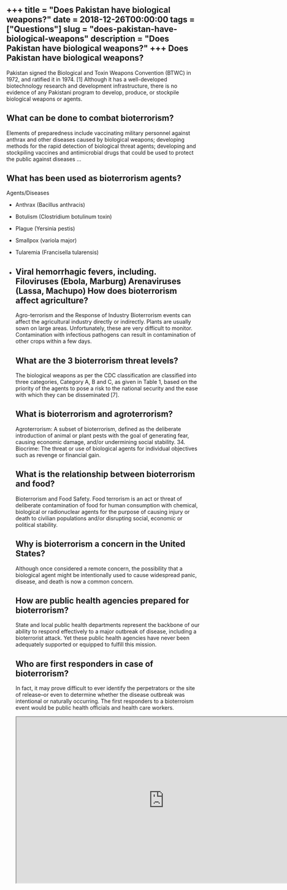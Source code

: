 +++
title = "Does Pakistan have biological weapons?"
date = 2018-12-26T00:00:00
tags = ["Questions"]
slug = "does-pakistan-have-biological-weapons"
description = "Does Pakistan have biological weapons?"
+++
Does Pakistan have biological weapons?
--------------------------------------

Pakistan signed the Biological and Toxin Weapons Convention (BTWC) in 1972, and ratified it in 1974. \[1\] Although it has a well-developed biotechnology research and development infrastructure, there is no evidence of any Pakistani program to develop, produce, or stockpile biological weapons or agents.

What can be done to combat bioterrorism?
----------------------------------------

Elements of preparedness include vaccinating military personnel against anthrax and other diseases caused by biological weapons; developing methods for the rapid detection of biological threat agents; developing and stockpiling vaccines and antimicrobial drugs that could be used to protect the public against diseases …

What has been used as bioterrorism agents?
------------------------------------------

Agents/Diseases

- Anthrax (Bacillus anthracis)
- Botulism (Clostridium botulinum toxin)
- Plague (Yersinia pestis)
- Smallpox (variola major)
- Tularemia (Francisella tularensis)
- Viral hemorrhagic fevers, including. Filoviruses (Ebola, Marburg) Arenaviruses (Lassa, Machupo) How does bioterrorism affect agriculture?
    -----------------------------------------
    
    Agro-terrorism and the Response of Industry Bioterrorism events can affect the agricultural industry directly or indirectly. Plants are usually sown on large areas. Unfortunately, these are very difficult to monitor. Contamination with infectious pathogens can result in contamination of other crops within a few days.
    
    What are the 3 bioterrorism threat levels?
    ------------------------------------------
    
    The biological weapons as per the CDC classification are classified into three categories, Category A, B and C, as given in Table 1, based on the priority of the agents to pose a risk to the national security and the ease with which they can be disseminated \[7\].
    
    What is bioterrorism and agroterrorism?
    ---------------------------------------
    
    Agroterrorism: A subset of bioterrorism, defined as the deliberate introduction of animal or plant pests with the goal of generating fear, causing economic damage, and/or undermining social stability. 34. Biocrime: The threat or use of biological agents for individual objectives such as revenge or financial gain.
    
    What is the relationship between bioterrorism and food?
    -------------------------------------------------------
    
    Bioterrorism and Food Safety. Food terrorism is an act or threat of deliberate contamination of food for human consumption with chemical, biological or radionuclear agents for the purpose of causing injury or death to civilian populations and/or disrupting social, economic or political stability.
    
    Why is bioterrorism a concern in the United States?
    ---------------------------------------------------
    
    Although once considered a remote concern, the possibility that a biological agent might be intentionally used to cause widespread panic, disease, and death is now a common concern.
    
    How are public health agencies prepared for bioterrorism?
    ---------------------------------------------------------
    
    State and local public health departments represent the backbone of our ability to respond effectively to a major outbreak of disease, including a bioterrorist attack. Yet these public health agencies have never been adequately supported or equipped to fulfill this mission.
    
    Who are first responders in case of bioterrorism?
    -------------------------------------------------
    
    In fact, it may prove difficult to ever identify the perpetrators or the site of release–or even to determine whether the disease outbreak was intentional or naturally occurring. The first responders to a bioterroism event would be public health officials and health care workers.
    
    <iframe allow="accelerometer; autoplay; clipboard-write; encrypted-media; gyroscope; picture-in-picture" allowfullscreen="" class="__youtube_prefs__  epyt-is-override  no-lazyload" data-no-lazy="1" data-origheight="433" data-origwidth="770" data-skipgform_ajax_framebjll="" height="433" id="_ytid_42498" loading="lazy" src="https://www.youtube.com/embed/WFBiGm9rRnA?enablejsapi=1&autoplay=0&cc_load_policy=0&cc_lang_pref=&iv_load_policy=1&loop=0&modestbranding=0&rel=1&fs=1&playsinline=0&autohide=2&theme=dark&color=red&controls=1&" title="YouTube player" width="770"></iframe>
